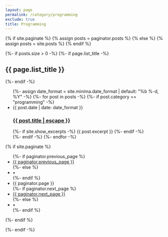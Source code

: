 ```yaml
---
layout: page
permalink: /category/programming
exclude: true
title: Programming
---
```


{% if site.paginate %}
{% assign posts = paginator.posts %}
{% else %}
{% assign posts = site.posts %}
{% endif %}


{%- if posts.size > 0 -%}
{%- if page.list_title -%}
<h2 class="post-list-heading">{{ page.list_title }}</h2>
{%- endif -%}
<ul class="post-list">
{%- assign date_format = site.minima.date_format | default: "%b %-d, %Y" -%}
{%- for post in posts -%}
{%- if post.category == "programming" -%}
<li>
<span class="post-meta">{{ post.date | date: date_format }}</span>
<h3>
<a class="post-link" href="{{ post.url | relative_url }}">
{{ post.title | escape }}
</a>
</h3>
{%- if site.show_excerpts -%}
{{ post.excerpt }}
{%- endif -%}
</li>
{%- endif -%}
{%- endfor -%}
</ul>

{% if site.paginate %}
<div class="pager">
<ul class="pagination">
{%- if paginator.previous_page %}
<li><a href="{{ paginator.previous_page_path | relative_url }}" class="previous-page">{{ paginator.previous_page }}</a></li>
{%- else %}
<li><div class="pager-edge">•</div></li>
{%- endif %}
<li><div class="current-page">{{ paginator.page }}</div></li>
{%- if paginator.next_page %}
<li><a href="{{ paginator.next_page_path | relative_url }}" class="next-page">{{ paginator.next_page }}</a></li>
{%- else %}
<li><div class="pager-edge">•</div></li>
{%- endif %}
</ul>
</div>
{%- endif %}

{%- endif -%}